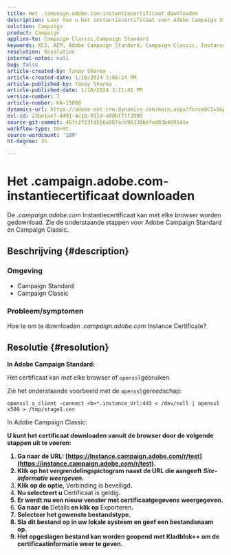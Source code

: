 ```yaml
---
title: Het .campaign.adobe.com-instantiecertificaat downloaden
description: Leer hoe u het instantiecertificaat voor Adobe Campaign Standard en Campaign Classic downloadt.
solution: Campaign
product: Campaign
applies-to: Campaign Classic,Campaign Standard
keywords: KCS, AEM, Adobe Campaign Standard, Campaign Classic, Instance Certificate, .campaign.adobe.com
resolution: Resolution
internal-notes: null
bug: false
article-created-by: Tanay Sharma .
article-created-date: 1/10/2024 3:08:14 PM
article-published-by: Tanay Sharma .
article-published-date: 1/10/2024 3:11:41 PM
version-number: 7
article-number: KA-15088
dynamics-url: https://adobe-ent.crm.dynamics.com/main.aspx?forceUCI=1&pagetype=entityrecord&etn=knowledgearticle&id=e7004411-caaf-ee11-a569-6045bd006e5a
exl-id: 23be1ae7-4491-4c16-912d-a00bff1f2090
source-git-commit: 46fc2f23fd556a987acb96338b6fad03b489141e
workflow-type: tm+mt
source-wordcount: '189'
ht-degree: 3%

---
```


# Het .campaign.adobe.com-instantiecertificaat downloaden


De *.campaign.adobe.com* Instantiecertificaat kan met elke browser worden gedownload. Zie de onderstaande stappen voor Adobe Campaign Standard en Campaign Classic.

## Beschrijving {#description}


### Omgeving

- Campaign Standard
- Campaign Classic


### Probleem/symptomen

Hoe te om te downloaden *.campaign.adobe.com* Instance Certificate?


## Resolutie {#resolution}


<b>In Adobe Campaign Standard:</b>

Het certificaat kan met elke browser of `openssl`gebruiken.

Zie het onderstaande voorbeeld met de `openssl`gereedschap:


```
openssl s_client -connect <b>*.instance_Url:443 < /dev/null | openssl x509 > /tmp/stage1.cer
```




</b>In Adobe Campaign Classic:<b>

U kunt het certificaat downloaden vanuit de browser door de volgende stappen uit te voeren:

1. Ga naar de URL: [https://Instance.campaign.adobe.com/r/test](https://instance.campaign.adobe.com/r/test).
2. Klik op het vergrendelingspictogram naast de URL die aangeeft *Site-informatie weergeven*.
3. Klik op de optie, </b>Verbinding is beveiligd<b>.
4. Nu selecteert u </b>Certificaat is geldig<b>.
5. Er wordt nu een nieuw venster met certificaatgegevens weergegeven.
6. Ga naar de </b>Details<b> en klik op </b>Exporteren<b>.
7. Selecteer het gewenste bestandstype.
8. Sla dit bestand op in uw lokale systeem en geef een bestandsnaam op.
9. Het opgeslagen bestand kan worden geopend met Kladblok++ om de certificaatinformatie weer te geven.
